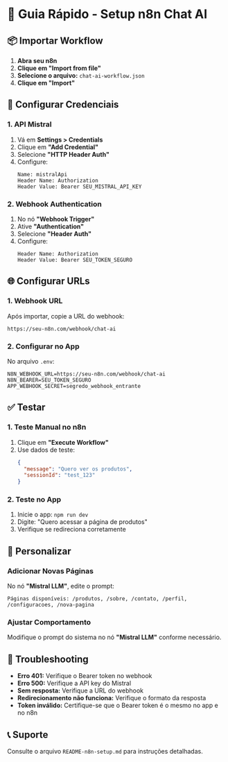 # 🚀 Guia Rápido - Setup n8n Chat AI

## 📦 Importar Workflow

1. **Abra seu n8n**
2. **Clique em "Import from file"**
3. **Selecione o arquivo:** `chat-ai-workflow.json`
4. **Clique em "Import"**

## 🔑 Configurar Credenciais

### 1. API Mistral
1. Vá em **Settings > Credentials**
2. Clique em **"Add Credential"**
3. Selecione **"HTTP Header Auth"**
4. Configure:
   ```
   Name: mistralApi
   Header Name: Authorization
   Header Value: Bearer SEU_MISTRAL_API_KEY
   ```

### 2. Webhook Authentication
1. No nó **"Webhook Trigger"**
2. Ative **"Authentication"**
3. Selecione **"Header Auth"**
4. Configure:
   ```
   Header Name: Authorization
   Header Value: Bearer SEU_TOKEN_SEGURO
   ```

## 🌐 Configurar URLs

### 1. Webhook URL
Após importar, copie a URL do webhook:
```
https://seu-n8n.com/webhook/chat-ai
```

### 2. Configurar no App
No arquivo `.env`:
```env
N8N_WEBHOOK_URL=https://seu-n8n.com/webhook/chat-ai
N8N_BEARER=SEU_TOKEN_SEGURO
APP_WEBHOOK_SECRET=segredo_webhook_entrante
```

## ✅ Testar

### 1. Teste Manual no n8n
1. Clique em **"Execute Workflow"**
2. Use dados de teste:
   ```json
   {
     "message": "Quero ver os produtos",
     "sessionId": "test_123"
   }
   ```

### 2. Teste no App
1. Inicie o app: `npm run dev`
2. Digite: "Quero acessar a página de produtos"
3. Verifique se redireciona corretamente

## 🔧 Personalizar

### Adicionar Novas Páginas
No nó **"Mistral LLM"**, edite o prompt:
```
Páginas disponíveis: /produtos, /sobre, /contato, /perfil, /configuracoes, /nova-pagina
```

### Ajustar Comportamento
Modifique o prompt do sistema no nó **"Mistral LLM"** conforme necessário.

## 🐛 Troubleshooting

- **Erro 401:** Verifique o Bearer token no webhook
- **Erro 500:** Verifique a API key do Mistral
- **Sem resposta:** Verifique a URL do webhook
- **Redirecionamento não funciona:** Verifique o formato da resposta
- **Token inválido:** Certifique-se que o Bearer token é o mesmo no app e no n8n

## 📞 Suporte

Consulte o arquivo `README-n8n-setup.md` para instruções detalhadas.